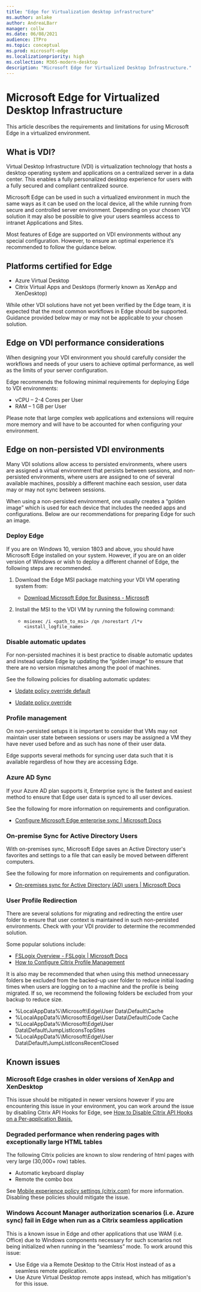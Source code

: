 ```yaml
---
title: "Edge for Virtualization desktop infrastructure"
ms.author: anlake
author: AndreaLBarr
manager: collw
ms.date: 06/08/2021
audience: ITPro
ms.topic: conceptual
ms.prod: microsoft-edge
ms.localizationpriority: high
ms.collection: M365-modern-desktop
description: "Microsoft Edge for Virtualized Desktop Infrastructure."
---
```


# Microsoft Edge for Virtualized Desktop Infrastructure

This article describes the requirements and limitations for using Microsoft Edge in a virtualized environment.

## What is VDI?

Virtual Desktop Infrastructure (VDI) is virtualization technology that hosts a desktop operating system and applications on a centralized server in a data center. This enables a fully personalized desktop experience for users with a fully secured and compliant centralized source.

Microsoft Edge can be used in such a virtualized environment in much the same ways as it can be used on the local device, all the while running from secure and controlled server environment. Depending on your chosen VDI solution it may also be possible to give your users seamless access to intranet Applications and Sites.

Most features of Edge are supported on VDI environments without any special configuration. However, to ensure an optimal experience it’s recommended to follow the guidance below.

## Platforms certified for Edge

- Azure Virtual Desktop
- Citrix Virtual Apps and Desktops (formerly known as XenApp and XenDesktop)

While other VDI solutions have not yet been verified by the Edge team, it is expected that the most common workflows in Edge should be supported. Guidance provided below may or may not be applicable to your chosen solution.

## Edge on VDI performance considerations

When designing your VDI environment you should carefully consider the workflows and needs of your users to achieve optimal performance, as well as the limits of your server configuration.

Edge recommends the following minimal requirements for deploying Edge to VDI environments:

- vCPU – 2-4 Cores per User
- RAM – 1 GB per User

Please note that large complex web applications and extensions will require more memory and will have to be accounted for when configuring your environment.

## Edge on non-persisted VDI environments

Many VDI solutions allow access to persisted environments, where users are assigned a virtual environment that persists between sessions, and non-persisted environments, where users are assigned to one of several available machines, possibly a different machine each session, user data may or may not sync between sessions.

When using a non-persisted environment, one usually creates a “golden image” which is used for each device that includes the needed apps and configurations. Below are our recommendations for preparing Edge for such an image.

### Deploy Edge

If you are on Windows 10, version 1803 and above, you should have Microsoft Edge installed on your system. However, if you are on an older version of Windows or wish to deploy a different channel of Edge, the following steps are recommended.

1. Download the Edge MSI package matching your VDI VM operating system from:

    - [Download Microsoft Edge for Business - Microsoft](https://www.microsoft.com/edge/business/download)

2. Install the MSI to the VDI VM by running the following command:

    - `msiexec /i <path_to_msi> /qn /norestart /l*v <install_logfile_name>`

### Disable automatic updates

For non-persisted machines it is best practice to disable automatic updates and instead update Edge by updating the “golden image” to ensure that there are no version mismatches among the pool of machines.

See the following policies for disabling automatic updates:

- [Update policy override default](/deployedge/microsoft-edge-update-policies#updatedefault)

- [Update policy override](https://docs.microsoft.com/deployedge/microsoft-edge-update-policies#update)

### Profile management

On non-persisted setups it is important to consider that VMs may not maintain user state between sessions or users may be assigned a VM they have never used before and as such has none of their user data.

Edge supports several methods for syncing user data such that it is available regardless of how they are accessing Edge.

### Azure AD Sync

If your Azure AD plan supports it, Enterprise sync is the fastest and easiest method to ensure that Edge user data is synced to all user devices.  

See the following for more information on requirements and configuration.  

- [Configure Microsoft Edge enterprise sync | Microsoft Docs](https://docs.microsoft.com/deployedge/microsoft-edge-enterprise-sync)

### On-premise Sync for Active Directory Users

With on-premises sync, Microsoft Edge saves an Active Directory user's favorites and settings to a file that can easily be moved between different computers.  

See the following for more information on requirements and configuration.  

- [On-premises sync for Active Directory (AD) users | Microsoft Docs](https://docs.microsoft.com/deployedge/microsoft-edge-on-premises-sync)

### User Profile Redirection  

There are several solutions for migrating and redirecting the entire user folder to ensure that user context is maintained in such non-persisted environments. Check with your VDI provider to determine the recommended solution.

Some popular solutions include:

- [FSLogix Overview - FSLogix | Microsoft Docs](https://docs.microsoft.com/fslogix/overview)
- [How to Configure Citrix Profile Management](https://support.citrix.com/article/CTX222893)

It is also may be recommended that when using this method unnecessary folders be excluded from the backed-up user folder to reduce initial loading times when users are logging on to a machine and the profile is being migrated. If so, we recommend the following folders be excluded from your backup to reduce size.

- %LocalAppData%\Microsoft\Edge\User Data\Default\Cache
- %LocalAppData%\Microsoft\Edge\User Data\Default\Code Cache
- %LocalAppData%\Microsoft\Edge\User Data\Default\JumpListIconsTopSites
- %LocalAppData%\Microsoft\Edge\User Data\Default\JumpListIconsRecentClosed

## Known issues

### Microsoft Edge crashes in older versions of XenApp and XenDesktop

This issue should be mitigated in newer versions however if you are encountering this issue in your environment, you can work around the issue by disabling Citrix API Hooks for Edge, see [How to Disable Citrix API Hooks on a Per-application Basis.](https://support.citrix.com/article/CTX107825)

### Degraded performance when rendering pages with exceptionally large HTML tables

The following Citrix policies are known to slow rendering of html pages with very large (30,000+ row) tables.

- Automatic keyboard display
- Remote the combo box

See [Mobile experience policy settings (citrix.com)](https://docs.citrix.com/citrix-virtual-apps-desktops/policies/reference/ica-policy-settings/mobile-experience-policy-settings.html) for more information. Disabling these policies should mitigate the issue.

### Windows Account Manager authorization scenarios (i.e.  Azure sync) fail in Edge when run as a Citrix seamless application

This is a known issue in Edge and other applications that use WAM (i.e. Office) due to Windows components necessary for such scenarios not being initialized when running in the “seamless” mode. To work around this issue:

- Use Edge via a Remote Desktop to the Citrix Host instead of as a seamless remote application.
- Use Azure Virtual Desktop remote apps instead, which has mitigation's for this issue.
